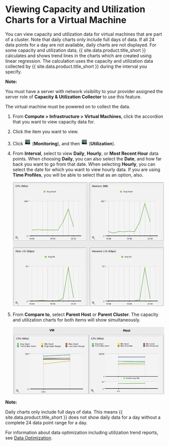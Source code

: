 # Viewing Capacity and Utilization Charts for a Virtual Machine

You can view capacity and utilization data for virtual machines that are
part of a cluster. Note that daily charts only include full days of
data. If all 24 data points for a day are not available, daily charts
are not displayed. For some capacity and utilization data,
{{ site.data.product.title_short }} calculates and shows trend lines in the charts which are
created using linear regression. The calculation uses the capacity and
utilization data collected by {{ site.data.product.title_short }} during the interval you
specify.

**Note:**

You must have a server with network visibility to your provider assigned the server role of **Capacity & Utilization Collector** to use this feature.

The virtual machine must be powered on to collect the data.

1.  From **Compute > Infrastructure > Virtual Machines**, click the
    accordion that you want to view capacity data for.

2.  Click the item you want to view.

3.  Click ![1994](../images/1994.png) (**Monitoring**), and then
    ![1994](../images/1994.png) (**Utilization**).

4.  From **Interval**, select to view **Daily**, **Hourly**, or **Most
    Recent Hour** data points. When choosing **Daily**, you can also
    select the **Date**, and how far back you want to go from that date.
    When selecting **Hourly**, you can select the date for which you
    want to view hourly data. If you are using **Time Profiles**, you
    will be able to select that as an option, also.

    ![2246](../images/2246.png)

5.  From **Compare to**, select **Parent Host** or **Parent Cluster**.
    The capacity and utilization charts for both items will show
    simultaneously.

    ![2247](../images/2247.png)

**Note:**

Daily charts only include full days of data. This means {{ site.data.product.title_short }} does not show daily data for a day without a complete 24 data point range for a day.

For information about data optimization including utilization trend reports, see [Data Optimization](../managing_infrastructure_and_inventory/index.html#data-optimization).
